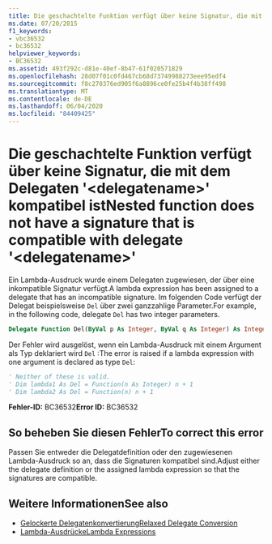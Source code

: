```yaml
---
title: Die geschachtelte Funktion verfügt über keine Signatur, die mit dem Delegaten '<delegatename>' kompatibel ist
ms.date: 07/20/2015
f1_keywords:
- vbc36532
- bc36532
helpviewer_keywords:
- BC36532
ms.assetid: 493f292c-d81e-40ef-8b47-61f020571829
ms.openlocfilehash: 28d07f01c0fd467cb68d73749988273eee95edf4
ms.sourcegitcommit: f8c270376ed905f6a8896ce0fe25b4f4b38ff498
ms.translationtype: MT
ms.contentlocale: de-DE
ms.lasthandoff: 06/04/2020
ms.locfileid: "84409425"
---
```

# <a name="nested-function-does-not-have-a-signature-that-is-compatible-with-delegate-delegatename"></a><span data-ttu-id="a6f2b-102">Die geschachtelte Funktion verfügt über keine Signatur, die mit dem Delegaten '\<delegatename>' kompatibel ist</span><span class="sxs-lookup"><span data-stu-id="a6f2b-102">Nested function does not have a signature that is compatible with delegate '\<delegatename>'</span></span>

<span data-ttu-id="a6f2b-103">Ein Lambda-Ausdruck wurde einem Delegaten zugewiesen, der über eine inkompatible Signatur verfügt.</span><span class="sxs-lookup"><span data-stu-id="a6f2b-103">A lambda expression has been assigned to a delegate that has an incompatible signature.</span></span> <span data-ttu-id="a6f2b-104">Im folgenden Code verfügt der Delegat beispielsweise `Del` über zwei ganzzahlige Parameter.</span><span class="sxs-lookup"><span data-stu-id="a6f2b-104">For example, in the following code, delegate `Del` has two integer parameters.</span></span>

```vb
Delegate Function Del(ByVal p As Integer, ByVal q As Integer) As Integer
```

<span data-ttu-id="a6f2b-105">Der Fehler wird ausgelöst, wenn ein Lambda-Ausdruck mit einem Argument als Typ deklariert wird `Del` :</span><span class="sxs-lookup"><span data-stu-id="a6f2b-105">The error is raised if a lambda expression with one argument is declared as type `Del`:</span></span>

```vb
' Neither of these is valid.
' Dim lambda1 As Del = Function(n As Integer) n + 1
' Dim lambda2 As Del = Function(n) n + 1
```

<span data-ttu-id="a6f2b-106">**Fehler-ID:** BC36532</span><span class="sxs-lookup"><span data-stu-id="a6f2b-106">**Error ID:** BC36532</span></span>

## <a name="to-correct-this-error"></a><span data-ttu-id="a6f2b-107">So beheben Sie diesen Fehler</span><span class="sxs-lookup"><span data-stu-id="a6f2b-107">To correct this error</span></span>

<span data-ttu-id="a6f2b-108">Passen Sie entweder die Delegatdefinition oder den zugewiesenen Lambda-Ausdruck so an, dass die Signaturen kompatibel sind.</span><span class="sxs-lookup"><span data-stu-id="a6f2b-108">Adjust either the delegate definition or the assigned lambda expression so that the signatures are compatible.</span></span>

## <a name="see-also"></a><span data-ttu-id="a6f2b-109">Weitere Informationen</span><span class="sxs-lookup"><span data-stu-id="a6f2b-109">See also</span></span>

- [<span data-ttu-id="a6f2b-110">Gelockerte Delegatenkonvertierung</span><span class="sxs-lookup"><span data-stu-id="a6f2b-110">Relaxed Delegate Conversion</span></span>](../../programming-guide/language-features/delegates/relaxed-delegate-conversion.md)
- [<span data-ttu-id="a6f2b-111">Lambda-Ausdrücke</span><span class="sxs-lookup"><span data-stu-id="a6f2b-111">Lambda Expressions</span></span>](../../programming-guide/language-features/procedures/lambda-expressions.md)
